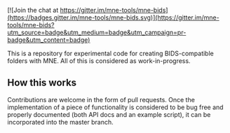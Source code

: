 [![Join the chat at https://gitter.im/mne-tools/mne-bids](https://badges.gitter.im/mne-tools/mne-bids.svg)](https://gitter.im/mne-tools/mne-bids?utm_source=badge&utm_medium=badge&utm_campaign=pr-badge&utm_content=badge)

This is a repository for experimental code for creating BIDS-compatible folders with MNE. 
All of this is considered as work-in-progress.

## How this works
Contributions are welcome in the form of pull requests. Once the implementation of a piece of
functionality is considered to be bug free and properly documented (both API docs and an example script),
it can be incorporated into the master branch.
